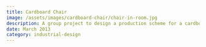 ```yaml
---
title: Cardboard Chair
image: /assets/images/cardboard-chair/chair-in-room.jpg
description: A group project to design a production scheme for a cardboard chair.
date: March 2013
category: industrial-design
---
```


